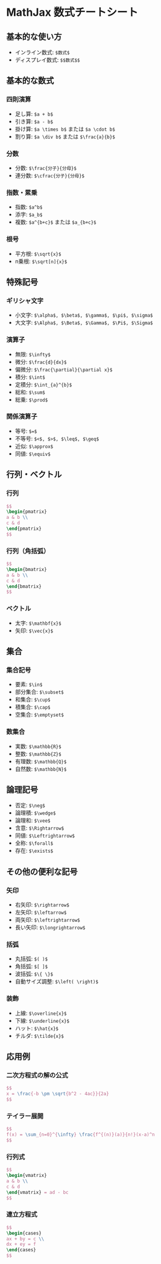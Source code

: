 # MathJax 数式チートシート

## 基本的な使い方

- インライン数式: `$数式$`
- ディスプレイ数式: `$$数式$$`

## 基本的な数式

### 四則演算
- 足し算: `$a + b$`
- 引き算: `$a - b$`
- 掛け算: `$a \times b$` または `$a \cdot b$`
- 割り算: `$a \div b$` または `$\frac{a}{b}$`

### 分数
- 分数: `$\frac{分子}{分母}$`
- 連分数: `$\cfrac{分子}{分母}$`

### 指数・累乗
- 指数: `$a^b$`
- 添字: `$a_b$`
- 複数: `$a^{b+c}$` または `$a_{b+c}$`

### 根号
- 平方根: `$\sqrt{x}$`
- n乗根: `$\sqrt[n]{x}$`

## 特殊記号

### ギリシャ文字
- 小文字: `$\alpha$, $\beta$, $\gamma$, $\pi$, $\sigma$`
- 大文字: `$\Alpha$, $\Beta$, $\Gamma$, $\Pi$, $\Sigma$`

### 演算子
- 無限: `$\infty$`
- 微分: `$\frac{d}{dx}$`
- 偏微分: `$\frac{\partial}{\partial x}$`
- 積分: `$\int$`
- 定積分: `$\int_{a}^{b}$`
- 総和: `$\sum$`
- 総乗: `$\prod$`

### 関係演算子
- 等号: `$=$`
- 不等号: `$<$, $>$, $\leq$, $\geq$`
- 近似: `$\approx$`
- 同値: `$\equiv$`

## 行列・ベクトル

### 行列
```latex
$$
\begin{pmatrix}
a & b \\
c & d
\end{pmatrix}
$$
```

### 行列（角括弧）
```latex
$$
\begin{bmatrix}
a & b \\
c & d
\end{bmatrix}
$$
```

### ベクトル
- 太字: `$\mathbf{x}$`
- 矢印: `$\vec{x}$`

## 集合

### 集合記号
- 要素: `$\in$`
- 部分集合: `$\subset$`
- 和集合: `$\cup$`
- 積集合: `$\cap$`
- 空集合: `$\emptyset$`

### 数集合
- 実数: `$\mathbb{R}$`
- 整数: `$\mathbb{Z}$`
- 有理数: `$\mathbb{Q}$`
- 自然数: `$\mathbb{N}$`

## 論理記号

- 否定: `$\neg$`
- 論理積: `$\wedge$`
- 論理和: `$\vee$`
- 含意: `$\Rightarrow$`
- 同値: `$\Leftrightarrow$`
- 全称: `$\forall$`
- 存在: `$\exists$`

## その他の便利な記号

### 矢印
- 右矢印: `$\rightarrow$`
- 左矢印: `$\leftarrow$`
- 両矢印: `$\leftrightarrow$`
- 長い矢印: `$\longrightarrow$`

### 括弧
- 丸括弧: `$( )$`
- 角括弧: `$[ ]$`
- 波括弧: `$\{ \}$`
- 自動サイズ調整: `$\left( \right)$`

### 装飾
- 上線: `$\overline{x}$`
- 下線: `$\underline{x}$`
- ハット: `$\hat{x}$`
- チルダ: `$\tilde{x}$`

## 応用例

### 二次方程式の解の公式
```latex
$$
x = \frac{-b \pm \sqrt{b^2 - 4ac}}{2a}
$$
```

### テイラー展開
```latex
$$
f(x) = \sum_{n=0}^{\infty} \frac{f^{(n)}(a)}{n!}(x-a)^n
$$
```

### 行列式
```latex
$$
\begin{vmatrix}
a & b \\
c & d
\end{vmatrix} = ad - bc
$$
```

### 連立方程式
```latex
$$
\begin{cases}
ax + by = c \\
dx + ey = f
\end{cases}
$$
``` 